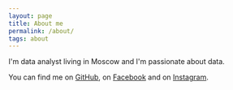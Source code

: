 ```yaml
---
layout: page
title: About me
permalink: /about/
tags: about
---
```


I'm data analyst living in Moscow and I'm passionate about data.

You can find me on [GitHub](https://github.com/alexakimenko), on [Facebook](https://facebook.com/a.akimenko) and on [Instagram](https://instagram.com/akimenkoalex).
